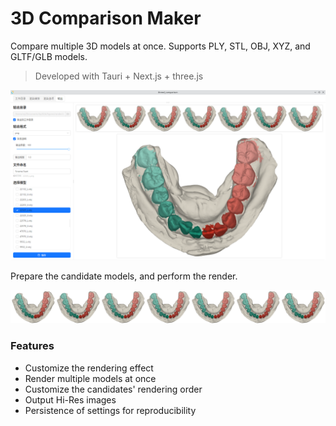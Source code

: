 # 3D Comparison Maker

Compare multiple 3D models at once. Supports PLY, STL, OBJ, XYZ, and GLTF/GLB models.

> Developed with Tauri + Next.js + three.js

![Software UI](./doc/demo.png)

Prepare the candidate models, and perform the render.

![Render Output](./doc/render.png)

### Features

- Customize the rendering effect
- Render multiple models at once
- Customize the candidates' rendering order
- Output Hi-Res images
- Persistence of settings for reproducibility

